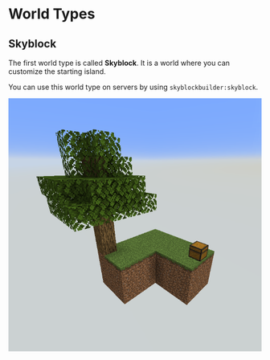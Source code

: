 # World Types

## Skyblock
The first world type is called **Skyblock**. It is a world where you can customize the starting island.

You can use this world type on servers by using `skyblockbuilder:skyblock`.

![Skyblock](../assets/world-types/skyblock.png)

